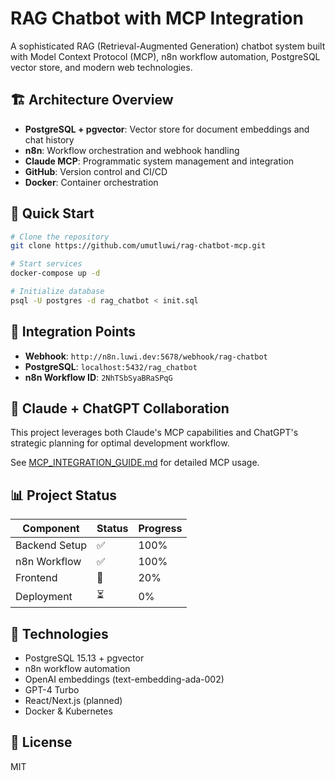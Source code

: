 # RAG Chatbot with MCP Integration

A sophisticated RAG (Retrieval-Augmented Generation) chatbot system built with Model Context Protocol (MCP), n8n workflow automation, PostgreSQL vector store, and modern web technologies.

## 🏗️ Architecture Overview

- **PostgreSQL + pgvector**: Vector store for document embeddings and chat history
- **n8n**: Workflow orchestration and webhook handling
- **Claude MCP**: Programmatic system management and integration
- **GitHub**: Version control and CI/CD
- **Docker**: Container orchestration

## 🚀 Quick Start

```bash
# Clone the repository
git clone https://github.com/umutluwi/rag-chatbot-mcp.git

# Start services
docker-compose up -d

# Initialize database
psql -U postgres -d rag_chatbot < init.sql
```

## 📡 Integration Points

- **Webhook**: `http://n8n.luwi.dev:5678/webhook/rag-chatbot`
- **PostgreSQL**: `localhost:5432/rag_chatbot`
- **n8n Workflow ID**: `2NhTSbSyaBRaSPqG`

## 🤝 Claude + ChatGPT Collaboration

This project leverages both Claude's MCP capabilities and ChatGPT's strategic planning for optimal development workflow.

See [MCP_INTEGRATION_GUIDE.md](./MCP_INTEGRATION_GUIDE.md) for detailed MCP usage.

## 📊 Project Status

| Component | Status | Progress |
|-----------|--------|----------|
| Backend Setup | ✅ | 100% |
| n8n Workflow | ✅ | 100% |
| Frontend | 🔄 | 20% |
| Deployment | ⏳ | 0% |

## 🔧 Technologies

- PostgreSQL 15.13 + pgvector
- n8n workflow automation
- OpenAI embeddings (text-embedding-ada-002)
- GPT-4 Turbo
- React/Next.js (planned)
- Docker & Kubernetes

## 📝 License

MIT